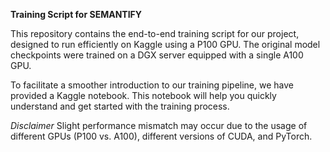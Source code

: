 **Training Script for SEMANTIFY**

This repository contains the end-to-end training script for our project, designed to run efficiently on Kaggle using a P100 GPU. The original model checkpoints were trained on a DGX server equipped with a single A100 GPU.

To facilitate a smoother introduction to our training pipeline, we have provided a Kaggle notebook. This notebook will help you quickly understand and get started with the training process.

*Disclaimer*
Slight performance mismatch may occur due to the usage of different GPUs (P100 vs. A100), different versions of CUDA, and PyTorch.

